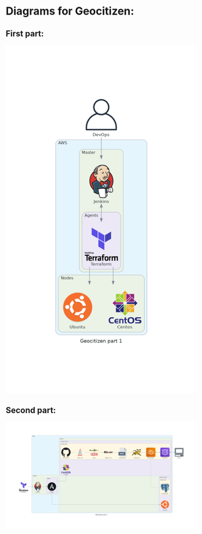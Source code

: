 # Diagrams for Geocitizen:
## First part:
![Part 1](https://raw.githubusercontent.com/DevOpsAcademySS/DevOpsAcademySS/IA-61-serhii-diagrams-as-code/geocitizen_part_1.png)
## Second part:
![Part 2](https://raw.githubusercontent.com/DevOpsAcademySS/DevOpsAcademySS/IA-61-serhii-diagrams-as-code/geocitizen_part_2.png)
